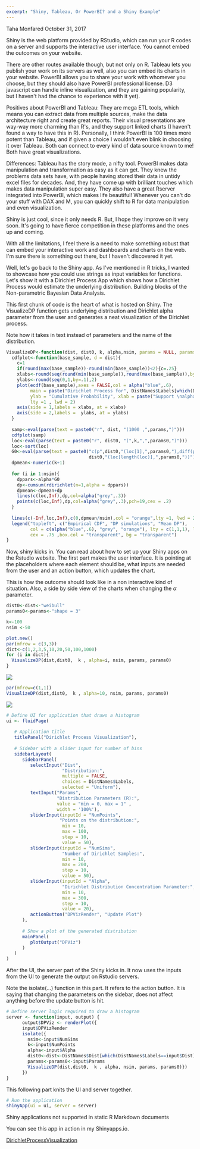 ```yaml
---
excerpt: "Shiny, Tableau, Or PowerBI? and a Shiny Example"
---
```


Taha Monfared
October 31, 2017

Shiny is the web platform provided by RStudio, which can run your R codes on a server and supports the interactive user interface. You cannot embed the outcomes on your website.

There are other routes available though, but not only on R. Tableau lets you publish your work on its servers as well, also you can embed its charts in your website. PowerBI allows you to share your work with whomever you choose, but they should also have PowerBI professional license. D3 javascript can handle inline visualization, and they are gaining popularity, but I haven't had the chance to experience with it yet).

Positives about PowerBI and Tableau: They are mega ETL tools, which means you can extract data from multiple sources, make the data architecture right and create great reports. Their visual presentations are way-way more charming than R's, and they support linked charts (I haven't found a way to have this in R). Personally, I think PowerBI is 100 times more potent than Tableau, and if given a choice I wouldn't even blink in choosing it over Tableau. Both can connect to every kind of data source known to me! Both have great visualizations.

Differences: Tableau has the story mode, a nifty tool. PowerBI makes data manipulation and transformation as easy as it can get. They knew the problems data sets have, with people having stored their data in untidy excel files for decades. And, they have come up with brilliant touches which makes data manipulation super easy. They also have a great Rserver integrated into PowerBI, which makes life beautiful! Whenever you can't do your stuff with DAX and M, you can quickly shift to R for data manipulation and even visualization.

Shiny is just cool, since it only needs R. But, I hope they improve on it very soon. It's going to have fierce competition in these platforms and the ones up and coming.

With all the limitations, I feel there is a need to make something robust that can embed your interactive work and dashboards and charts on the web. I'm sure there is something out there, but I haven't discovered it yet.

Well, let's go back to the Shiny app. As I've mentioned in R tricks, I wanted to showcase how you could use strings as input variables for functions. Let's show it with a Dirichlet Process App which shows how a Dirichlet Process would estimate the underlying distribution. Building blocks of the Non-parametric Bayesian Data Analysis.

This first chunk of code is the heart of what is hosted on Shiny. The VisualizeDP function gets underlying distribution and Dirichlet alpha parameter from the user and generates a neat visualization of the Dirichlet process.

Note how it takes in text instead of parameters and the name of the distribution.

``` r
VisualizeDP<-function(dist, dist0, k, alpha,nsim, params = NULL, params0 = NULL){
  cdfplot<-function(base_sample, d = dist){
    c=1
    if(round(max(base_sample))-round(min(base_sample))<2){c=.25}
    xlabs<-round(seq(round(min(base_sample)),round(max(base_sample)),by = c),2)
    ylabs<-round(seq(0,1,by=.1),2)
    plot(ecdf(base_sample),axes = FALSE,col = alpha("blue",.6), 
         main = paste("Dirichlet Process for", DistNames$Labels[which(DistNames$Dist==d)], "Distribution"), 
         ylab = "Cumulative Probability", xlab = paste("Support \nalpha=",alpha),
         lty =1 , lwd = 2)
    axis(side = 1,labels = xlabs, at = xlabs)
    axis(side = 2,labels =  ylabs, at = ylabs)
  }
  
  samp<-eval(parse(text = paste0("r", dist, "(1000 ,",params,")")))
  cdfplot(samp)
  loc<-eval(parse(text = paste0("r", dist0, "(",k,",",params0,")")))
  loc<-sort(loc)
  G0<-eval(parse(text = paste0("c(p",dist0,"(loc[1],",params0,"),diff(p",dist0,"(loc,",params0,")),1-p",
                               dist0,"(loc[length(loc)],",params0,"))")))
  dpmean<-numeric(k+1)
  
  for (i in 1:nsim){
    dppars<-alpha*G0
    dp<-cumsum(rdirichlet(n=1,alpha = dppars))
    dpmean<-dpmean+dp
    lines(c(loc,Inf),dp,col=alpha("grey",.3))
    points(c(loc,Inf),dp,col=alpha("grey",.3),pch=19,cex = .2)
  }
  
  lines(c(-Inf,loc,Inf),c(0,dpmean/nsim),col = "orange",lty =1, lwd = 2)
  legend("topleft", c("Empirical CDF", "DP simulations", "Mean DP"), 
         col = c(alpha("blue",.6), "grey", "orange"), lty = c(1,1,1), lwd = c(2,1,2), 
         cex = .75 ,box.col = "transparent", bg = "transparent")  
}
```

Now, shiny kicks in. You can read about how to set up your Shiny apps on the Rstudio website. The first part makes the user interface. It is pointing at the placeholders where each element should be, what inputs are needed from the user and an action button, which updates the chart.

This is how the outcome should look like in a non interactive kind of situation. Also, a side by side view of the charts when changing the *α* parameter.

``` r
dist0<-dist<-"weibull"
params0<-params<-"shape = 3"

k<-100
nsim <-50

plot.new()
par(mfrow = c(3,3))
dict<-c(1,2,3,5,10,20,50,100,1000)
for (i in dict){
  VisualizeDP(dist,dist0,  k , alpha=i, nsim, params, params0)
}
```

![](/assets/images/2017-10-31-Shiny-Apps_files/figure-markdown_github/unnamed-chunk-3-1.png)

``` r
par(mfrow=c(1,1))
VisualizeDP(dist,dist0,  k , alpha=10, nsim, params, params0)
```

![](/assets/images/2017-10-31-Shiny-Apps_files/figure-markdown_github/unnamed-chunk-3-2.png)

``` r
# Define UI for application that draws a histogram
ui <- fluidPage(
   
   # Application title
   titlePanel("Dirichlet Process Visualization"),
   
   # Sidebar with a slider input for number of bins 
   sidebarLayout(
      sidebarPanel(
         selectInput("Dist",
                     "Distribution:",
                     multiple = FALSE, 
                     choices = DistNames$Labels,
                     selected = "Uniform"),
         textInput("Params", 
                   "Distribution Parameters (R):",
                   value = "min = 0, max = 1" , 
                   width = '100%'),
         sliderInput(inputId = "NumPoints", 
                    "Points on the distribution:", 
                     min = 10, 
                     max = 100, 
                     step = 10, 
                     value = 50),
         sliderInput(inputId = "NumSims", 
                     "Number of Dirichlet Samples:", 
                     min = 10, 
                     max = 200, 
                     step = 10, 
                     value = 50), 
         sliderInput(inputId = "Alpha", 
                     "Dirichlet Distribution Concentration Parameter:", 
                     min = 10, 
                     max = 300, 
                     step = 10, 
                     value = 20),
         actionButton("DPVizRender", "Update Plot")
      ),
      
      # Show a plot of the generated distribution
      mainPanel(
         plotOutput("DPViz")
      )
   )
)
```

After the UI, the server part of the Shiny kicks in. It now uses the inputs from the UI to generate the output on Rstudio servers.

Note the isolate(...) function in this part. It refers to the action button. It is saying that changing the parameters on the sidebar, does not affect anything before the update button is hit.

``` r
# Define server logic required to draw a histogram
server <- function(input, output) {
      output$DPViz <- renderPlot({
      input$DPVizRender
      isolate({
        nsim<-input$NumSims
        k<-input$NumPoints
        alpha<-input$Alpha
        dist0<-dist<-DistNames$Dist[which(DistNames$Labels==input$Dist)]
        params<-params0<-input$Params
        VisualizeDP(dist,dist0,  k , alpha, nsim, params, params0)})
      })
}
```

This following part knits the UI and server together.

``` r
# Run the application 
shinyApp(ui = ui, server = server)
```

<!--html_preserve-->
Shiny applications not supported in static R Markdown documents

<!--/html_preserve-->
You can see this app in action in my Shinyapps.io.

[DirichletProcessVisualization](https://tahamonfared.shinyapps.io/DirichletProcessVisualization/)
